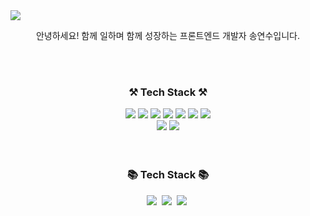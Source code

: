 <img src="https://capsule-render.vercel.app/api?type=waving&color=auto&height=200&section=header&text=Yeonsu's&nbsp;Github!&fontSize=90" />

<div align=center>
 <p>안녕하세요! 함께 일하며 함께 성장하는 프론트엔드 개발자 송연수입니다.<P>
</div>

   <br/>
  <br/>
<div align=center>
	<h3>⚒️ Tech Stack ⚒️</h3>
</div>
<div align="center">
  <img src="https://img.shields.io/badge/HTML5-E34F26?style=flat-square&logo=HTML5&logoColor=white"/>
<img src="https://img.shields.io/badge/CSS3-1572B6?style=flat-square&logo=CSS3&logoColor=white"/>
<img src="https://img.shields.io/badge/JavaScript-F7DF1E?style=flat-square&logo=JavaScript&logoColor=white"/>
<img src="https://img.shields.io/badge/Typescript-3178C6?style=flat&logo=typescript&logoColor=white"/>
<img src="https://img.shields.io/badge/-React.js-61DAFB?logo=react&logoColor=white&style=flat"/>
<img src="https://img.shields.io/badge/-Next.js-61DAFB?logo=Next.js&logoColor=black&style=flat"/>
<img src="https://img.shields.io/badge/Node.js-339933?style=flat-square&logo=Node.js&logoColor=white"/><br/>
<img src="https://img.shields.io/badge/Sass-CC6699?style=flat&logo=Sass&logoColor=white"/> 
<img src="https://img.shields.io/badge/styled components-DB7093?style=flat&logo=styled-components&logoColor=white"/>
</div>
  
<br/>
  <br/>
  
<div align=center>
	<h3>📚 Tech Stack 📚</h3>
</div>
<p align="center">
    <img src="https://img.shields.io/badge/Git-F05032?style=flat-square&logo=Git&logoColor=white"/></a>&nbsp 
    <img src="https://img.shields.io/badge/GitLab-FCA121?style=for-the-badge&logo=GitLab&logoColor=white"/></a>&nbsp 
    <img src="https://img.shields.io/badge/VSC-007ACC?style=for-the-badge&logo=visualstudiocode&logoColor=white"/></a>&nbsp 
</p>
